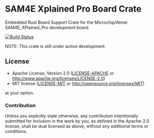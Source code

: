 # SAM4E Xplained Pro Board Crate
Embedded Rust Board Support Crate for the Microchip/Atmel SAM4E_XPlained_Pro development board.

[![Build Status](https://www.travis-ci.com/atsam4-rs/sam4e_xplained_pro.svg?branch=master)](https://www.travis-ci.com/github/atsam4-rs/sam4e_xplained_pro)

NOTE: This crate is still under active development.

## License

- Apache License, Version 2.0 ([LICENSE-APACHE](LICENSE-APACHE) or
  http://www.apache.org/licenses/LICENSE-2.0)
- MIT license ([LICENSE-MIT](LICENSE-MIT) or http://opensource.org/licenses/MIT)

at your option.

### Contribution

Unless you explicitly state otherwise, any contribution intentionally submitted for inclusion in the
work by you, as defined in the Apache-2.0 license, shall be dual licensed as above, without any
additional terms or conditions.
